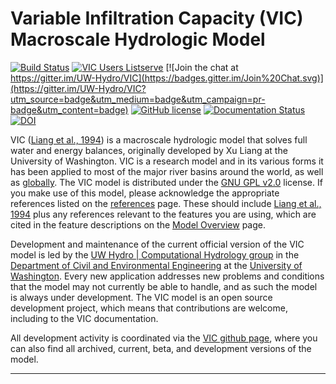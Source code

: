 # Variable Infiltration Capacity (VIC) Macroscale Hydrologic Model

[![Build Status](https://travis-ci.org/UW-Hydro/VIC.png?branch=develop)](https://travis-ci.org/UW-Hydro/VIC) [![VIC Users Listserve](https://img.shields.io/badge/VIC%20Users%20Listserve-Active-blue.svg)](https://mailman.u.washington.edu/mailman/listinfo/vic_users) [![Join the chat at https://gitter.im/UW-Hydro/VIC](https://badges.gitter.im/Join%20Chat.svg)](https://gitter.im/UW-Hydro/VIC?utm_source=badge&utm_medium=badge&utm_campaign=pr-badge&utm_content=badge) [![GitHub license](https://img.shields.io/badge/license-GPLv2-blue.svg)](https://raw.githubusercontent.com/UW-Hydro/VIC/master/LICENSE.txt) [![Documentation Status](https://readthedocs.org/projects/vic/badge/?version=latest)](http://vic.readthedocs.org/en/latest/) [![DOI](https://zenodo.org/badge/doi/10.5281/zenodo.22307.svg)](http://dx.doi.org/10.5281/zenodo.22307)

VIC ([Liang et al., 1994](Documentation/References.md)) is a macroscale hydrologic model that solves full water and energy balances, originally developed by Xu Liang at the University of Washington.  VIC is a research model and in its various forms it has been applied to most of the major river basins around the world, as well as [globally](links.md). The VIC model is distributed under the [GNU GPL v2.0](http://www.gnu.org/licenses/gpl-2.0.html) license. If you make use of this model, please acknowledge the appropriate references listed on the [references](Documentation/References.md) page. These should include [Liang et al., 1994](Documentation/References.md) plus any references relevant to the features you are using, which are cited in the feature descriptions on the [Model Overview](Overview/ModelOverview.md) page.

Development and maintenance of the current official version of the VIC model is led by the [UW Hydro | Computational Hydrology group](http://www.hydro.washington.edu) in the [Department of Civil and Environmental Engineering](http://www.ce.washington.edu) at the [University of Washington](http://www.washington.edu). Every new application addresses new problems and conditions that the model may not currently be able to handle, and as such the model is always under development. The VIC model is an open source development project, which means that contributions are welcome, including to the VIC documentation.

All development activity is coordinated via the [VIC github page](https://github.com/UW-Hydro/VIC), where you can also find all archived, current, beta, and development versions of the model.

-----
